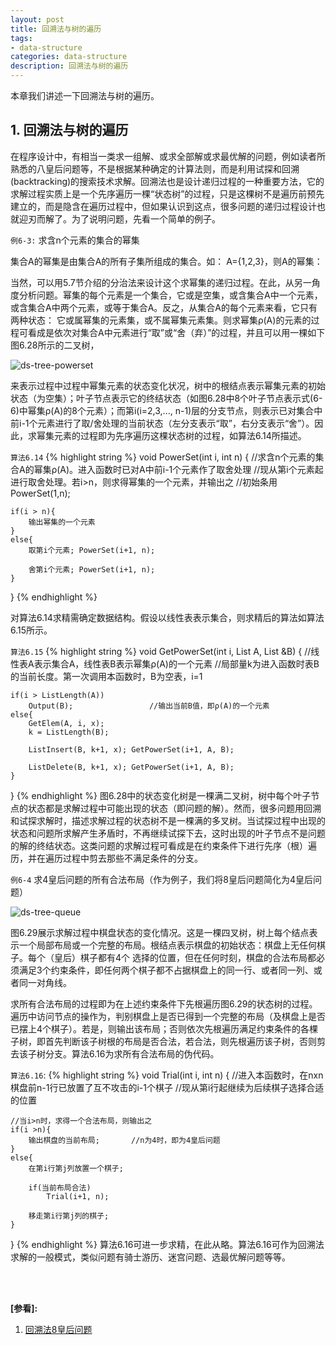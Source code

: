 ```yaml
---
layout: post
title: 回溯法与树的遍历
tags:
- data-structure
categories: data-structure
description: 回溯法与树的遍历
---
```



本章我们讲述一下回溯法与树的遍历。


<!-- more -->

## 1. 回溯法与树的遍历
在程序设计中，有相当一类求一组解、或求全部解或求最优解的问题，例如读者所熟悉的八皇后问题等，不是根据某种确定的计算法则，而是利用试探和回溯(backtracking)的搜索技术求解。回溯法也是设计递归过程的一种重要方法，它的求解过程实质上是一个先序遍历一棵“状态树”的过程，只是这棵树不是遍历前预先建立的，而是隐含在遍历过程中，但如果认识到这点，很多问题的递归过程设计也就迎刃而解了。为了说明问题，先看一个简单的例子。

```例6-3:``` 求含n个元素的集合的幂集

集合A的幂集是由集合A的所有子集所组成的集合。如： A={1,2,3}，则A的幂集：



当然，可以用5.7节介绍的分治法来设计这个求幂集的递归过程。在此，从另一角度分析问题。幂集的每个元素是一个集合，它或是空集，或含集合A中一个元素，或含集合A中两个元素，或等于集合A。反之，从集合A的每个元素来看，它只有两种状态： 它或属幂集的元素集，或不属幂集元素集。则求幂集ρ(A)的元素的过程可看成是依次对集合A中元素进行“取”或“舍（弃）”的过程，并且可以用一棵如下图6.28所示的二叉树，

![ds-tree-powerset](https://ivanzz1001.github.io/records/assets/img/data_structure/ds_tree_powerset.jpg)

来表示过程中过程中幂集元素的状态变化状况，树中的根结点表示幂集元素的初始状态（为空集）；叶子节点表示它的终结状态（如图6.28中8个叶子节点表示式(6-6)中幂集ρ(A)的8个元素）；而第i(i=2,3,..., n-1)层的分支节点，则表示已对集合中前i-1个元素进行了取/舍处理的当前状态（左分支表示“取”，右分支表示“舍”）。因此，求幂集元素的过程即为先序遍历这棵状态树的过程，如算法6.14所描述。

```算法6.14```
{% highlight string %}
void PowerSet(int i, int n)
{
	//求含n个元素的集合A的幂集ρ(A)。进入函数时已对A中前i-1个元素作了取舍处理
	//现从第i个元素起进行取舍处理。若i>n，则求得幂集的一个元素，并输出之
	//初始条用PowerSet(1,n);
	
	if(i > n){
		输出幂集的一个元素
	}
	else{
		取第i个元素; PowerSet(i+1, n);
		
		舍第i个元素; PowerSet(i+1, n);
	}
}
{% endhighlight %}


对算法6.14求精需确定数据结构。假设以线性表表示集合，则求精后的算法如算法6.15所示。

```算法6.15```
{% highlight string %}
void GetPowerSet(int i, List A, List &B)
{
	//线性表A表示集合A，线性表B表示幂集ρ(A)的一个元素
	//局部量k为进入函数时表B的当前长度。第一次调用本函数时，B为空表，i=1
	
	
	if(i > ListLength(A))
		Output(B);                 //输出当前B值，即ρ(A)的一个元素
	else{
		GetElem(A, i, x);
		k = ListLength(B);
		
		ListInsert(B, k+1, x); GetPowerSet(i+1, A, B);
		
		ListDelete(B, k+1, x); GetPowerSet(i+1, A, B);
	}
}
{% endhighlight %}
图6.28中的状态变化树是一棵满二叉树，树中每个叶子节点的状态都是求解过程中可能出现的状态（即问题的解）。然而，很多问题用回溯和试探求解时，描述求解过程的状态树不是一棵满的多叉树。当试探过程中出现的状态和问题所求解产生矛盾时，不再继续试探下去，这时出现的叶子节点不是问题的解的终结状态。这类问题的求解过程可看成是在约束条件下进行先序（根）遍历，并在遍历过程中剪去那些不满足条件的分支。

```例6-4``` 求4皇后问题的所有合法布局（作为例子，我们将8皇后问题简化为4皇后问题）

![ds-tree-queue](https://ivanzz1001.github.io/records/assets/img/data_structure/ds_tree_queue.jpg)


图6.29展示求解过程中棋盘状态的变化情况。这是一棵四叉树，树上每个结点表示一个局部布局或一个完整的布局。根结点表示棋盘的初始状态：棋盘上无任何棋子。每个（皇后）棋子都有4个 选择的位置，但在任何时刻，棋盘的合法布局都必须满足3个约束条件，即任何两个棋子都不占据棋盘上的同一行、或者同一列、或者同一对角线。

求所有合法布局的过程即为在上述约束条件下先根遍历图6.29的状态树的过程。遍历中访问节点的操作为，判别棋盘上是否已得到一个完整的布局（及棋盘上是否已摆上4个棋子）。若是，则输出该布局；否则依次先根遍历满足约束条件的各棵子树，即首先判断该子树根的布局是否合法，若合法，则先根遍历该子树，否则剪去该子树分支。算法6.16为求所有合法布局的伪代码。

```算法6.16```:
{% highlight string %}
void Trial(int i, int n)
{
	//进入本函数时，在nxn棋盘前n-1行已放置了互不攻击的i-1个棋子
	//现从第i行起继续为后续棋子选择合适的位置
	
	//当i>n时，求得一个合法布局，则输出之
	if(i >n){
		输出棋盘的当前布局;       //n为4时，即为4皇后问题
	}
	else{
		在第i行第j列放置一个棋子;
		
		if(当前布局合法)
			Trial(i+1, n);
			
		移走第i行第j列的棋子;	
	}

}
{% endhighlight %}
算法6.16可进一步求精，在此从略。算法6.16可作为回溯法求解的一般模式，类似问题有骑士游历、迷宫问题、选最优解问题等等。



<br />
<br />

**[参看]:**

1. [回溯法8皇后问题](https://blog.csdn.net/qq_42552533/article/details/86684045)


<br />
<br />
<br />


